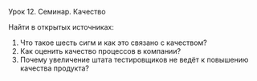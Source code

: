 Урок 12. Семинар. Качество

Найти в открытых источниках:
1. Что такое шесть сигм и как это связано с качеством?
2. Как оценить качество процессов в компании?
3. Почему увеличение штата тестировщиков не ведёт к повышению качества продукта?